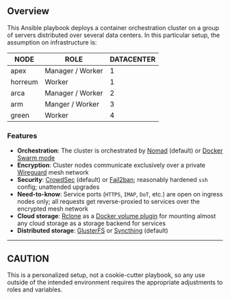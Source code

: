 ## Overview

This Ansible playbook deploys a container orchestration cluster on a group of servers distributed over several data centers. In this particular setup, the assumption on infrastructure is:

| **NODE** 	| **ROLE**         	| **DATACENTER** 	|
|----------	|------------------	|----------------	|
| apex     	| Manager / Worker 	| 1              	|
| horreum   | Worker			      | 1              	|
| arca      | Manager / Worker 	| 2              	|
| arm    	  | Manger / Worker   | 3              	|
| green    	| Worker            | 4              	|

### Features

+ **Orchestration**: The cluster is orchestrated by [Nomad](https://www.nomadproject.io) (default) or [Docker Swarm mode](https://docs.docker.com/engine/swarm/)
+ **Encryption**: Cluster nodes communicate exclusively over a private [Wireguard](https://www.wireguard.com/) mesh network
+ **Security**: [CrowdSec](https://www.crowdsec.net/) (default) or [Fail2ban](https://www.fail2ban.org/); reasonably hardened `ssh` config; unattended upgrades
+ **Need-to-know**: Service ports (`HTTPS`, `IMAP`, `DoT`, etc.) are open on ingress nodes only; all requests get reverse-proxied to services over the encrypted mesh network
+ **Cloud storage**: [Rclone](https://rclone.org/) as a [Docker volume plugin](https://rclone.org/docker/) for mounting almost any cloud storage as a storage backend for services
+ **Distributed storage**: [GlusterFS](https://www.gluster.org/) or [Syncthing](https://syncthing.net/) (default)

---

## CAUTION

This is a personalized setup, not a cookie-cutter playbook, so any use outside of the intended environment requires the appropriate adjustments to roles and variables.
